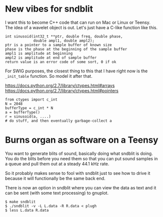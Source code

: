 # New vibes for sndblit

I want this to become C++ code that can run on Mac or Linux or Teensy.
The idea of a wavelet object is out. Let's just have a C-like function
like this.

    int sinusoid(int32_t **ptr, double freq, double phase,
                 double ampl1, double ampl2);
    ptr is a pointer to a sample buffer of known size
    phase is the phase at the beginning of the sample buffer
    ampl1 is amplitude at beginning
    ampl2 is amplitude at end of sample buffer
    return value is an error code of some sort, 0 if ok

For SWIG purposes, the closest thing to this that I have right now is the
`_init_table` function. So model it after that.

https://docs.python.org/2.7/library/ctypes.html#arrays
https://docs.python.org/2.7/library/ctypes.html#pointers

    from ctypes import c_int
    N = 2048
    bufferType = c_int * N
    a = bufferType()
    r = sinusoid(a, ....)
    # do stuff, and then eventually garbage-collect a

# Burns organ as software on a Teensy

You want to generate blits of sound, basically doing what sndblit is
doing. You do the blits before you need them so that you can put sound
samples in a queue and pull them out at a steady 44.1 kHz rate.

So it probably makes sense to fool with sndblit just to see how to drive
it because it will functionally be the same back end.

There is now an option in sndblit where you can view the data as text
and it can be sent (with some text processing) to gnuplot.

    $ make sndblit
    $ ./sndblit -v -L L.data -R R.data < plugh
    $ less L.data R.data

